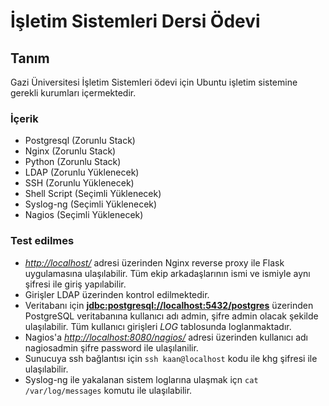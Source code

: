# İşletim Sistemleri Dersi Ödevi

## Tanım

Gazi Üniversitesi İşletim Sistemleri ödevi için Ubuntu işletim sistemine gerekli kurumları içermektedir.

### İçerik

- Postgresql (Zorunlu Stack)
- Nginx (Zorunlu Stack)
- Python (Zorunlu Stack)
- LDAP (Zorunlu Yüklenecek)
- SSH (Zorunlu Yüklenecek)
- Shell Script (Seçimli Yüklenecek)
- Syslog-ng (Seçimli Yüklenecek)
- Nagios (Seçimli Yüklenecek)

### Test edilmes

- [*http://localhost/*](http://localhost/) adresi üzerinden Nginx reverse proxy ile Flask uygulamasına ulaşılabilir. Tüm ekip
arkadaşlarının ismi ve ismiyle aynı şifresi ile giriş yapılabilir.
- Girişler LDAP üzerinden kontrol edilmektedir.
- Veritabanı için [**jdbc:postgresql://localhost:5432/postgres**](jdbc:postgresql://localhost:5432/postgres) üzerinden PostgreSQL
veritabanına kullanıcı adı admin, şifre admin olacak şekilde ulaşılabilir. Tüm kullanıcı girişleri *LOG* tablosunda loglanmaktadır.
- Nagios'a [*http://localhost:8080/nagios/*](http://localhost:8080/nagios/) adresi üzerinden kullanıcı adı nagiosadmin şifre password
ile ulaşılanilir.
- Sunucuya ssh bağlantısı için `ssh kaan@localhost` kodu ile khg şifresi ile ulaşılabilir.
- Syslog-ng ile yakalanan sistem loglarına ulaşmak içn `cat /var/log/messages` komutu ile ulaşılabilir.
